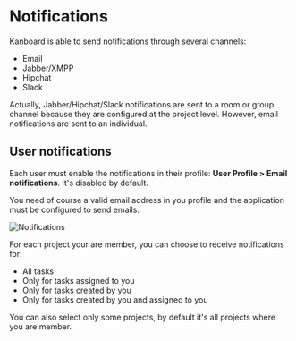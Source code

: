 Notifications
=============

Kanboard is able to send notifications through several channels:

- Email
- Jabber/XMPP
- Hipchat
- Slack

Actually, Jabber/Hipchat/Slack notifications are sent to a room or group channel because they are configured at the project level.
However, email notifications are sent to an individual.

User notifications
------------------

Each user must enable the notifications in their profile: **User Profile > Email notifications**. It's disabled by default.

You need of course a valid email address in you profile and the application must be configured to send emails.

![Notifications](http://kanboard.net/screenshots/documentation/notifications.png)

For each project your are member, you can choose to receive notifications for:

- All tasks
- Only for tasks assigned to you
- Only for tasks created by you
- Only for tasks created by you and assigned to you

You can also select only some projects, by default it's all projects where you are member.
